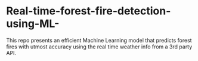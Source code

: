 # Real-time-forest-fire-detection-using-ML-
This repo presents an efficient Machine Learning model that predicts forest fires with utmost  accuracy using the real time weather info from a 3rd party API.
